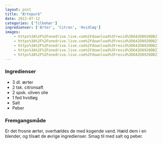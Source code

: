 ```yaml
---
layout: post
title: "Ærtepuré"
date: 2012-07-12
categories: ['Tilbehør']
ingredienser: ['Ærter', 'Citron', 'Hvidlæg']
images:
    - https%3A%2F%2Fonedrive.live.com%2Fdownload%3Fresid%3D642D8920DB2784EE!126390
    - https%3A%2F%2Fonedrive.live.com%2Fdownload%3Fresid%3D642D8920DB2784EE!126394
    - https%3A%2F%2Fonedrive.live.com%2Fdownload%3Fresid%3D642D8920DB2784EE!126400
    - https%3A%2F%2Fonedrive.live.com%2Fdownload%3Fresid%3D642D8920DB2784EE!126403
    - https%3A%2F%2Fonedrive.live.com%2Fdownload%3Fresid%3D642D8920DB2784EE!126413
---
```


### Ingredienser
-   3 dl. ærter
-   2 tsk. citronsaft 
-   2 spsk. oliven olie 
-   1 fed hvidløg 
-   Salt
-   Peber

### Fremgangsmåde
Er det frosne ærter, overhældes de med kogende vand. Hæld dem i en blender, og tilsæt de øvrige ingredienser.
Smag til med salt og peber.
